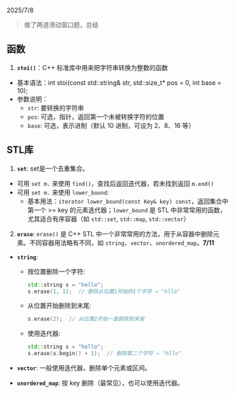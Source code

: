 2025/7/8 
> 做了两道滑动窗口题，总结

## 函数
1. **`stoi()`**：C++ 标准库中用来把字符串转换为整数的函数
  - 基本语法：int stoi(const std::string& str, std::size_t* pos = 0, int base = 10);
  - 参数说明：
    - `str`: 要转换的字符串
    - `pos`: 可选，指针，返回第一个未被转换字符的位置
    - `base`: 可选，表示进制（默认 10 进制，可设为 2、8、16 等）

## STL库
1. **`set`**: set是一个去重集合。
  - 可用 `set m.` 来使用 `find()`，查找后返回迭代器，若未找到返回 `m.end()`
  - 可用 `set m.` 来使用 `lower_bound`:
    - 基本用法：`iterator lower_bound(const Key& key) const`，返回集合中第一个 >= key 的元素迭代器；`lower_bound` 是 STL 中非常常用的函数，尤其适合有序容器（如 `std::set`, `std::map`, `std::vector`）

2. **`erase`**: `erase()` 是 C++ STL 中一个非常常用的方法，用于从容器中删除元素。不同容器用法略有不同，如 `string`、`vector`、`unordered_map`。**7/11**

  - **`string`**:
  
    - 按位置删除一个字符:
    
      ```cpp
      std::string s = "hello";
      s.erase(1, 1);  // 删除从位置1开始的1个字符 → "hllo"
      ```
    
    - 从位置开始删除到末尾:
    
      ```cpp
      s.erase(2);  // 从位置2开始一直删除到末尾
      ```
    
    - 使用迭代器:
    
      ```cpp
      std::string s = "hello";
      s.erase(s.begin() + 1);  // 删除第二个字符 → "hllo"
      ```

  - **`vector`**: 一般使用迭代器，删除单个元素或区间。

  - **`unordered_map`**: 按 key 删除（最常见），也可以使用迭代器。
